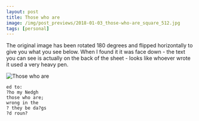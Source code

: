 ```yaml
---
layout: post
title: Those who are
image: /img/post_previews/2018-01-03_those-who-are_square_512.jpg
tags: [personal]
---
```


The original image has been rotated 180 degrees and flipped horizontally to give you what you see below. When I found it it was face down - the text you can see is actually on the back of the sheet - looks like whoever wrote it used a very heavy pen.

![Those who are](https://farm1.staticflickr.com/815/26323666977_5228b8a903_o.jpg)

```
ed to:
?ho my Nedgh
those who are;
wrong in the
? they be da?gs
?d roun?
```